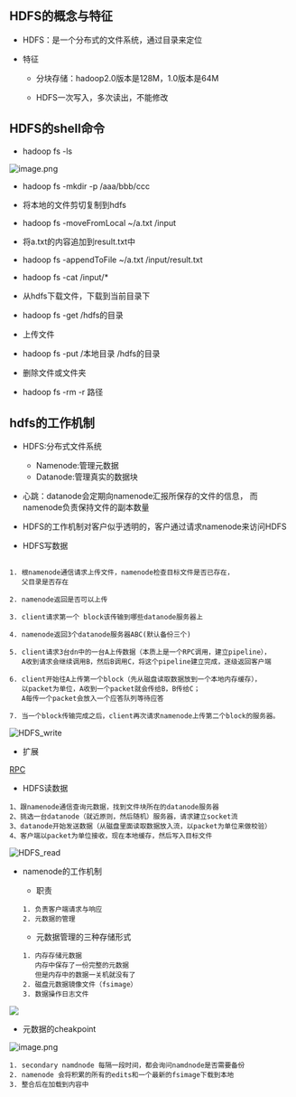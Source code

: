 ## HDFS的概念与特征

* HDFS：是一个分布式的文件系统，通过目录来定位

* 特征

	* 分块存储：hadoop2.0版本是128M，1.0版本是64M

	* HDFS一次写入，多次读出，不能修改


## HDFS的shell命令

* hadoop fs -ls
	
![image.png](https://upload-images.jianshu.io/upload_images/14466013-f2e60f2c3b36c31e.png?imageMogr2/auto-orient/strip%7CimageView2/2/w/1240)

* hadoop fs -mkdir -p /aaa/bbb/ccc

* 将本地的文件剪切复制到hdfs
* hadoop fs -moveFromLocal ~/a.txt /input 

* 将a.txt的内容追加到result.txt中
* hadoop fs -appendToFile ~/a.txt /input/result.txt	

* hadoop fs -cat /input/*

* 从hdfs下载文件，下载到当前目录下
* hadoop fs -get /hdfs的目录

* 上传文件
* hadoop fs -put /本地目录 /hdfs的目录

* 删除文件或文件夹
* hadoop fs -rm -r 路径



## hdfs的工作机制

* HDFS:分布式文件系统
	* Namenode:管理元数据
	* Datanode:管理真实的数据块

* 心跳：datanode会定期向namenode汇报所保存的文件的信息，
        而namenode负责保持文件的副本数量

* HDFS的工作机制对客户似乎透明的，客户通过请求namenode来访问HDFS

* HDFS写数据

```

1. 根namenode通信请求上传文件，namenode检查目标文件是否已存在，
   父目录是否存在
   
2. namenode返回是否可以上传

3. client请求第一个 block该传输到哪些datanode服务器上

4. namenode返回3个datanode服务器ABC(默认备份三个)

5. client请求3台dn中的一台A上传数据（本质上是一个RPC调用，建立pipeline），
   A收到请求会继续调用B，然后B调用C，将这个pipeline建立完成，逐级返回客户端
   
6. client开始往A上传第一个block（先从磁盘读取数据放到一个本地内存缓存），
   以packet为单位，A收到一个packet就会传给B，B传给C；
   A每传一个packet会放入一个应答队列等待应答
   
7. 当一个block传输完成之后，client再次请求namenode上传第二个block的服务器。

```

![HDFS_write](https://upload-images.jianshu.io/upload_images/14466013-eea1875e66b77fb5.png?imageMogr2/auto-orient/strip%7CimageView2/2/w/1240)

* 扩展

[RPC](https://baike.baidu.com/item/%E8%BF%9C%E7%A8%8B%E8%BF%87%E7%A8%8B%E8%B0%83%E7%94%A8%E5%8D%8F%E8%AE%AE/6893245?fr=aladdinv)

* HDFS读数据

```
1、跟namenode通信查询元数据，找到文件块所在的datanode服务器
2、挑选一台datanode（就近原则，然后随机）服务器，请求建立socket流
3、datanode开始发送数据（从磁盘里面读取数据放入流，以packet为单位来做校验）
4、客户端以packet为单位接收，现在本地缓存，然后写入目标文件
```

![HDFS_read](https://upload-images.jianshu.io/upload_images/14466013-71c415ba5d4fe15b.png?imageMogr2/auto-orient/strip%7CimageView2/2/w/1240)

* namenode的工作机制

	* 职责
	```
	1. 负责客户端请求与响应
	2. 元数据的管理
	```

	* 元数据管理的三种存储形式
	```
	1. 内存存储元数据
	   内存中保存了一份完整的元数据
	   但是内存中的数据一关机就没有了
	2. 磁盘元数据镜像文件（fsimage）
	3. 数据操作日志文件
	```
	
![](https://upload-images.jianshu.io/upload_images/14466013-54b2197b8ccccfac.png?imageMogr2/auto-orient/strip%7CimageView2/2/w/1240)

* 元数据的cheakpoint	

![image.png](https://upload-images.jianshu.io/upload_images/14466013-405ba279a32b710e.png?imageMogr2/auto-orient/strip%7CimageView2/2/w/1240)

```
1. secondary namdnode 每隔一段时间，都会询问namdnode是否需要备份
2. namenode 会将积累的所有的edits和一个最新的fsimage下载到本地
3. 整合后在加载到内容中
```




























